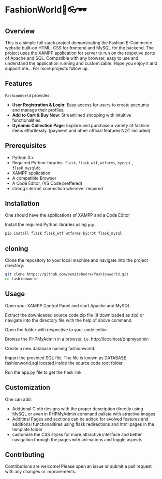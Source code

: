 # FashionWorld👗👓🕶

## Overview

This is a simple full stack project demonstrating the Fashion E-Commerce website built-on HTML, CSS for frontend and MySQL for the backend. The project uses the XAMPP application for server to run on the respetive ports of Apache and SQL. Compatible with any browser, easy to use and understand the application running and customizable.
Hope you enjoy it and support me... For more projects follow up.

## Features

`FashionWorld` provides: 

- **User Registration & Login**: Easy access for users to create accounts and manage their profiles.
- **Add to Cart & Buy Now**: Streamlined shopping with intuitive functionalities.
- **Dynamic Collection Page**: Explore and purchase a variety of fashion items effortlessly.
(payment and other official features NOT included)

## Prerequisites
- Python 3.x
- Required Python libraries: `flask`, `flask_wtf`, `wtforms`, `bycrpt` , `flask_mysqldb`
- XAMPP application
- A compatible Browser
- A Code Editor, (VS Code preffered)
- strong internet connection wherever required

## Installation
One should have the applications of XAMPP and a Code Editor

Install the required Python libraries using `pip`:
```sh
pip install flask flask_wtf wtforms bycrpt flask_mysql
```
## cloning

Clone the repository to your local machine and navigate into the project directory:

```sh
git clone https://github.com/sumitsbedre/fashionworld.git
cd fashionworld
```

## Usage
Open your XAMPP Control Panel and start Apache and MySQL.

Extract the downloaded source code zip file (if downloaded as zip) or navigate into the directory file with the help of above command.

Open the folder with respective to your code editor.

Browse the PHPMyAdmin in a browser. i.e. http://localhost/phpmyadmin

Create a new database naming fashionworld.

Import the provided SQL file. The file is known as DATABASE fashionworld.sql located inside the source code root folder.

Run the app.py file to get the flask link

## Customization

One can add:

- Addtional Cloth designs with the proper description directly using MySQL or even in PHPMyAdmin command pallate with atractive images
- Additinal Pages and sections can be added for evolved features and additional functionalitires using flask redirections and html pages in the template folder
- customize the CSS styles for more attractive interface and better navigation through the pages with animations and toggle aspects

## Contributing
Contributions are welcome! Please open an issue or submit a pull request with any changes or improvements.


